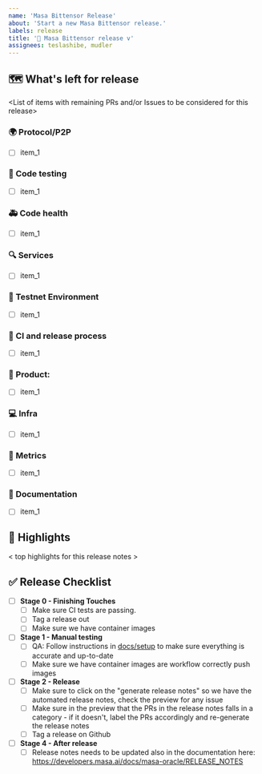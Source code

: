 ```yaml
---
name: 'Masa Bittensor Release'
about: 'Start a new Masa Bittensor release.'
labels: release
title: '📣 Masa Bittensor release v'
assignees: teslashibe, mudler
---
```


## 🗺 What's left for release

<List of items with remaining PRs and/or Issues to be considered for this release>

### 🌍 Protocol/P2P

- [ ] item_1

### :test_tube: Code testing

- [ ] item_1

### 🚑 Code health

- [ ] item_1

### 🔍 Services

- [ ] item_1

###  📡  Testnet Environment

- [ ] item_1

### :robot: CI and release process

- [ ] item_1

### 🎁 Product:

- [ ] item_1

### 💻 Infra

- [ ] item_1

### :crystal_ball: Metrics 

- [ ] item_1

### 📖 Documentation

- [ ] item_1

## 🔦 Highlights

< top highlights for this release notes >

## ✅ Release Checklist

- [ ] **Stage 0 - Finishing Touches**
    - [ ] Make sure CI tests are passing.
    - [ ] Tag a release out
    - [ ] Make sure we have container images
- [ ] **Stage 1 - Manual testing**
  - [ ] QA: Follow instructions in [docs/setup](https://github.com/masa-finance/masa-bittensor/tree/main/docs/setup) to make sure everything is accurate and up-to-date
  - [ ] Make sure we have container images are workflow correctly push images
- [ ] **Stage 2 - Release**
  - [ ] Make sure to click on the "generate release notes" so we have the automated release notes, check the preview for any issue
  - [ ] Make sure in the preview that the PRs in the release notes falls in a category - if it doesn't, label the PRs accordingly and re-generate the release notes
  - [ ] Tag a release on Github
- [ ] **Stage 4 - After release**
  - [ ] Release notes needs to be updated also in the documentation here: https://developers.masa.ai/docs/masa-oracle/RELEASE_NOTES
